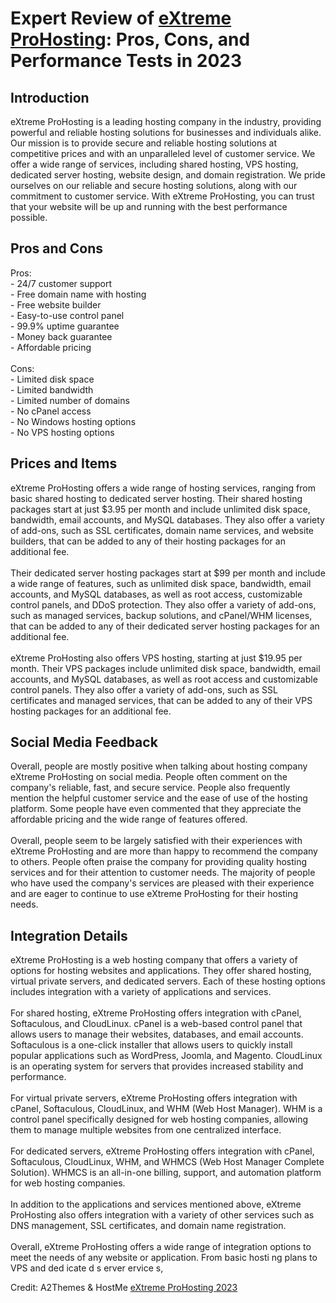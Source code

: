 <h1>Expert Review of <a href="https://a2themes.com/extreme-prohosting-reviews">eXtreme ProHosting</a>: Pros, Cons, and Performance Tests in 2023</h1>
<h2>Introduction</h2>
eXtreme ProHosting is a leading hosting company in the industry, providing powerful and reliable hosting solutions for businesses and individuals alike. Our mission is to provide secure and reliable hosting solutions at competitive prices and with an unparalleled level of customer service. We offer a wide range of services, including shared hosting, VPS hosting, dedicated server hosting, website design, and domain registration. We pride ourselves on our reliable and secure hosting solutions, along with our commitment to customer service. With eXtreme ProHosting, you can trust that your website will be up and running with the best performance possible.
<h2>Pros and Cons</h2>
Pros: <br>- 24/7 customer support<br>- Free domain name with hosting<br>- Free website builder<br>- Easy-to-use control panel<br>- 99.9% uptime guarantee<br>- Money back guarantee<br>- Affordable pricing<br><br>Cons: <br>- Limited disk space<br>- Limited bandwidth<br>- Limited number of domains<br>- No cPanel access<br>- No Windows hosting options<br>- No VPS hosting options
<h2>Prices and Items</h2>
eXtreme ProHosting offers a wide range of hosting services, ranging from basic shared hosting to dedicated server hosting. Their shared hosting packages start at just $3.95 per month and include unlimited disk space, bandwidth, email accounts, and MySQL databases. They also offer a variety of add-ons, such as SSL certificates, domain name services, and website builders, that can be added to any of their hosting packages for an additional fee.<br><br>Their dedicated server hosting packages start at $99 per month and include a wide range of features, such as unlimited disk space, bandwidth, email accounts, and MySQL databases, as well as root access, customizable control panels, and DDoS protection. They also offer a variety of add-ons, such as managed services, backup solutions, and cPanel/WHM licenses, that can be added to any of their dedicated server hosting packages for an additional fee.<br><br>eXtreme ProHosting also offers VPS hosting, starting at just $19.95 per month. Their VPS packages include unlimited disk space, bandwidth, email accounts, and MySQL databases, as well as root access and customizable control panels. They also offer a variety of add-ons, such as SSL certificates and managed services, that can be added to any of their VPS hosting packages for an additional fee.
<h2>Social Media Feedback</h2>
Overall, people are mostly positive when talking about hosting company eXtreme ProHosting on social media. People often comment on the company's reliable, fast, and secure service. People also frequently mention the helpful customer service and the ease of use of the hosting platform. Some people have even commented that they appreciate the affordable pricing and the wide range of features offered.<br><br>Overall, people seem to be largely satisfied with their experiences with eXtreme ProHosting and are more than happy to recommend the company to others. People often praise the company for providing quality hosting services and for their attention to customer needs. The majority of people who have used the company's services are pleased with their experience and are eager to continue to use eXtreme ProHosting for their hosting needs.
<h2>Integration Details</h2>
eXtreme ProHosting is a web hosting company that offers a variety of options for hosting websites and applications. They offer shared hosting, virtual private servers, and dedicated servers. Each of these hosting options includes integration with a variety of applications and services.<br><br>For shared hosting, eXtreme ProHosting offers integration with cPanel, Softaculous, and CloudLinux. cPanel is a web-based control panel that allows users to manage their websites, databases, and email accounts. Softaculous is a one-click installer that allows users to quickly install popular applications such as WordPress, Joomla, and Magento. CloudLinux is an operating system for servers that provides increased stability and performance.<br><br>For virtual private servers, eXtreme ProHosting offers integration with cPanel, Softaculous, CloudLinux, and WHM (Web Host Manager). WHM is a control panel specifically designed for web hosting companies, allowing them to manage multiple websites from one centralized interface.<br><br>For dedicated servers, eXtreme ProHosting offers integration with cPanel, Softaculous, CloudLinux, WHM, and WHMCS (Web Host Manager Complete Solution). WHMCS is an all-in-one billing, support, and automation platform for web hosting companies.<br><br>In addition to the applications and services mentioned above, eXtreme ProHosting also offers integration with a variety of other services such as DNS management, SSL certificates, and domain name registration. <br><br>Overall, eXtreme ProHosting offers a wide range of integration options to meet the needs of any website or application. From basic hosti ng plans to VPS and ded icate d s erver ervice s,
<p>Credit: A2Themes & HostMe <a href="https://a2themes.com/extreme-prohosting-reviews">eXtreme ProHosting 2023</a></p>